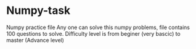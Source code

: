 # Numpy-task
Numpy practice file
Any one can solve this numpy problems, file contains 100 questions to solve.
Difficulty level is from beginer (very bascic) to master (Advance level)
